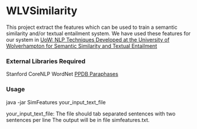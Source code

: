 WLVSimilarity
=============

This project extract the features which can be used to train a semantic similarity and/or textual entailment system.
We have used these features for our system in [UoW: NLP Techniques Developed at the University of Wolverhampton for Semantic Similarity and Textual Entailment](http://alt.qcri.org/semeval2014/cdrom/pdf/SemEval139.pdf)

### External Libraries Required
Stanford CoreNLP
WordNet
[PPDB Paraphases](http://paraphrase.org/#/download)

### Usage
java -jar SimFeatures your_input_text_file

your_input_text_file: The file should tab separated sentences with two sentences per line
The output will be in file simfeatures.txt.
  
